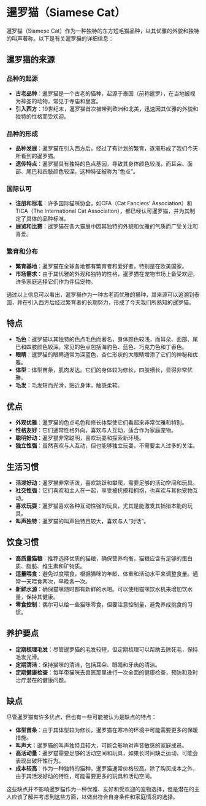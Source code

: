 # 暹罗猫（Siamese Cat）

暹罗猫（Siamese Cat）作为一种独特的东方短毛猫品种，以其优雅的外貌和独特的叫声著称。以下是有关暹罗猫的详细信息：

## 暹罗猫的来源

### 品种的起源

- **古老品种**：暹罗猫是一个古老的猫种，起源于泰国（前称暹罗），在当地被视为神圣的动物，常见于寺庙和皇宫。
- **引入西方**：19世纪末，暹罗猫首次被带到欧洲和北美，迅速因其优雅的外貌和独特的性格而受欢迎。

### 品种的形成

- **品种发展**：暹罗猫在引入西方后，经过了有计划的繁育，逐渐形成了我们今天所看到的暹罗猫。
- **遗传特点**：暹罗猫具有独特的色点基因，导致其身体颜色较浅，而耳朵、面部、尾巴和四肢颜色较深，这种特征被称为“色点”。

### 国际认可

- **注册和标准**：许多国际猫咪协会，如CFA（Cat Fanciers' Association）和TICA（The International Cat Association），都已经认可暹罗猫，并为其制定了具体的品种标准。
- **展览和比赛**：暹罗猫在各大猫展中因其独特的外貌和优雅的气质而广受关注和喜爱。

### 繁育和分布

- **繁育基地**：暹罗猫在全球各地都有繁育者和爱好者，特别是在欧美国家。
- **市场需求**：由于其优雅的外观和独特的性格，暹罗猫在宠物市场上备受欢迎，许多家庭选择它们作为伴侣宠物。

通过以上信息可以看出，暹罗猫作为一种古老而优雅的猫种，其来源可以追溯到泰国，并在引入西方后经过繁育者的长期努力，形成了今天我们所熟知的暹罗猫。

## 特点

- **毛色**：暹罗猫以其独特的色点毛色而著名，身体颜色较浅，而耳朵、面部、尾巴和四肢颜色较深。常见的色点包括海豹色、蓝色、巧克力色和丁香色。
- **眼睛**：暹罗猫的眼睛通常为深蓝色，杏仁形状的大眼睛增添了它们的神秘和优雅。
- **体型**：体型苗条，肌肉发达。它们的身体较为修长，四肢细长，显得非常优雅。
- **毛发**：毛发短而光滑，贴近身体，触感柔软。

## 优点

- **外观优雅**：暹罗猫的色点毛色和修长体型使它们看起来非常优雅和特别。
- **性格友好**：它们通常性格外向，喜欢与人互动，适合作为家庭宠物。
- **聪明好动**：暹罗猫非常聪明，喜欢玩耍和探索新环境。
- **独立性强**：虽然喜欢与人互动，但也能够独立玩耍，不需要主人过多的关注。

## 生活习惯

- **活泼好动**：暹罗猫非常活泼，喜欢跳跃和攀爬，需要足够的活动空间和玩具。
- **社交性强**：它们喜欢和主人在一起，享受被抚摸和拥抱，也喜欢与其他宠物互动。
- **喜欢玩耍**：暹罗猫喜欢各种互动性强的玩具，尤其是能激发其捕猎本能的玩具。
- **叫声独特**：暹罗猫的叫声独特且较大，喜欢与人“对话”。

## 饮食习惯

- **高质量猫粮**：推荐选择优质的猫粮，确保营养均衡。猫粮应含有足够的蛋白质、脂肪、维生素和矿物质。
- **适量喂食**：避免过度喂食，根据猫咪的年龄、体重和活动水平来调整食量。通常一天喂食两次，早晚各一次。
- **新鲜水源**：确保猫咪随时都有新鲜的水喝。可以使用猫咪饮水机来增加饮水量，保持其健康。
- **零食控制**：偶尔可以给一些猫咪零食，但要注意控制量，避免养成挑食的习惯。

## 养护要点

- **定期梳理毛发**：尽管暹罗猫的毛发较短，但定期梳理可以帮助去除死毛，保持毛发光滑。
- **定期清洁**：保持猫咪的清洁，包括耳朵、眼睛和牙齿的清洁。
- **定期健康检查**：每年带猫咪去兽医那里进行一次全面的健康检查，预防和及时治疗潜在的健康问题。

## 缺点

尽管暹罗猫有许多优点，但也有一些可能被认为是缺点的特点：

- **体型苗条**：由于其体型较为修长，暹罗猫在寒冷的环境中可能需要更多的保暖措施。
- **叫声大**：暹罗猫的叫声独特且较大，可能会影响对声音敏感的家庭成员。
- **高活动量**：暹罗猫需要足够的活动空间和玩具，如果长时间缺乏运动，可能会表现出破坏性行为。
- **成本较高**：作为一种独特的猫种，暹罗猫通常价格较高。除了购买成本之外，由于其活泼好动的特性，可能需要更多的玩具和活动空间。

这些缺点并不影响暹罗猫作为一种优雅、友好和受欢迎的宠物选择，但是潜在的主人应该了解并考虑到这些方面，以做出符合自身条件和家庭情况的选择。
